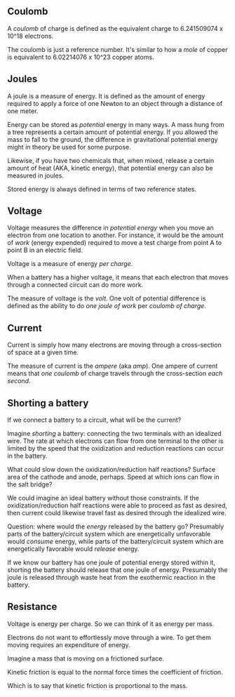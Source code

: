 ## Coulomb

A *coulomb* of charge is defined as the equivalent charge to 6.241509074
x 10^18 electrons.

The coulomb is just a reference number. It's similar to how a *mole* of
copper is equivalent to 6.02214076 x 10^23 copper atoms.

## Joules

A joule is a measure of energy. It is defined as the amount of energy
required to apply a force of one Newton to an object through a distance
of one meter.

Energy can be stored as *potential* energy in many ways. A mass hung
from a tree represents a certain amount of potential energy. If you
allowed the mass to fall to the ground, the difference in gravitational
potential energy might in theory be used for some purpose.

Likewise, if you have two chemicals that, when mixed, release a certain
amount of heat (AKA, kinetic energy), that potential energy can also be
measured in joules.

Stored energy is always defined in terms of two reference states.

## Voltage

Voltage measures the difference in *potential energy* when you move an
electron from one location to another. For instance, it would be the
amount of *work* (energy expended) required to move a test charge from
point A to point B in an electric field.

Voltage is a measure of energy *per charge*.

When a battery has a higher voltage, it means that each electron that
moves through a connected circuit can do more work.

The measure of voltage is the *volt*. One volt of potential difference
is defined as the ability to do *one joule of work* per *coulomb of
charge*.

## Current

Current is simply how many electrons are moving through a cross-section
of space at a given time.

The measure of current is the *ampere* (aka *amp*). One ampere of
current means that *one coulomb* of charge travels through the
cross-section *each second*.

## Shorting a battery

If we connect a battery to a circuit, what will be the current?

Imagine *shorting* a battery: connecting the two terminals with an
idealized wire. The rate at which electrons can flow from one terminal
to the other is limited by the speed that the oxidization and reduction
reactions can occur in the battery.

What could slow down the oxidization/reduction half reactions? Surface
area of the cathode and anode, perhaps. Speed at which ions can flow in
the salt bridge?

We could imagine an ideal battery without those constraints. If the
oxidization/reduction half reactions were able to proceed as fast as
desired, then current could likewise travel fast as desired through the
idealized wire.

Question: where would the *energy* released by the battery go?
Presumably parts of the battery/circuit system which are energetically
unfavorable would *consume* energy, while parts of the battery/circuit
system which are energetically favorable would *release* energy.

If we know our battery has one joule of potential energy stored within
it, shorting the battery should release that one joule of energy.
Presumably the joule is released through waste heat from the exothermic
reaction in the battery.

## Resistance

Voltage is energy per charge. So we can think of it as energy per mass.



Electrons do not want to effortlessly move through a wire. To get them
moving requires an expenditure of energy.

Imagine a mass that is moving on a frictioned surface.

Kinetic friction is equal to the normal force times the coefficient of friction.

Which is to say that kinetic friction is proportional to the mass.


